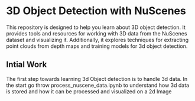# 3D Object Detection with NuScenes

This repository is designed to help you learn about 3D object detection. It provides tools and resources for working with 3D data from the NuScenes dataset and visualizing it. Additionally, it explores techniques for extracting point clouds from depth maps and training models for 3d object detection.

## Intial Work

The first step towards learning 3d Object detection is to handle 3d data. In the start go throw process_nuscene_data.ipynb to understand how 3d data is stored and how it can be processed and visualized on a 2d Image


